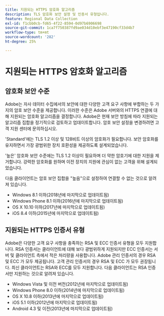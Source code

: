 ```yaml
---
title: 지원되는 HTTPS 암호화 알고리즘
description: TLS 암호화 보안 설정 및 인증서 유형입니다.
feature: Regional Data Collection
exl-id: f1cbb0cb-fd65-4f22-8594-0d97b6906698
source-git-commit: 1ca7f750387fd9ae034d10ebf3e47190cf33d4b7
workflow-type: tm+mt
source-wordcount: '282'
ht-degree: 25%

---
```


# 지원되는 HTTPS 암호화 알고리즘

## 암호화 보안 수준

Adobe는 자사 데이터 수집에서의 보안에 대한 다양한 고객 요구 사항에 부합하는 두 가지의 암호 보안 수준을 제공합니다. 이러한 수준은 Adobe 서버와의 HTTPS 연결에 대해 지원되는 암호화 알고리즘을 결정합니다. Adobe은 현재 보안 방침에 따라 지원되는 알고리즘 집합을 정기적으로 검토하고 업데이트합니다. 암호 보안 설정을 변경하려면 고객 지원 센터에 문의하십시오.

&#39;Standard&#39;에는 TLS 1.2 이상 및 128비트 이상의 암호화가 필요합니다. 보안 암호화를 유지하면서 가장 광범위한 장치 호환성을 제공하도록 설계되었습니다.

&#39;높은&#39; 암호화 보안 수준에는 TLS 1.2 이상이 필요하며 더 약한 암호기에 대한 지원을 제거합니다. 강력한 암호화를 원하며 이전 장치의 지원에 관심이 없는 고객을 위해 설계되었습니다.

다음 클라이언트는 암호 보안 집합을 &quot;높음&quot;으로 설정하여 연결할 수 없는 것으로 알려져 있습니다.

* Windows 8.1 이하(2018년에 마지막으로 업데이트됨)
* Windows Phone 8.1 이하(2016년에 마지막으로 업데이트됨)
* OS X 10.10 이하(2017년에 마지막으로 업데이트됨)
* iOS 8.4 이하(2015년에 마지막으로 업데이트됨)

## 지원되는 HTTPS 인증서 유형

Adobe은 다양한 고객 요구 사항을 충족하는 RSA 및 ECC 인증서 유형을 모두 지원합니다. RSA 인증서는 클라이언트에 대해 보다 광범위하게 지원되지만 ECC 인증서는 서버 및 클라이언트 측에서 적은 처리량을 사용합니다. Adobe 관리 인증서의 경우 RSA 및 ECC 가 모두 제공됩니다. 고객 관리 인증서의 경우 RSA 및 ECC 가 모두 권장됩니다. 최신 클라이언트는 RSA와 ECC를 모두 지원합니다. 다음 클라이언트는 RSA 인증서만 지원하는 것으로 알려져 있습니다.

* Windows Vista 및 이전 버전(2012년에 마지막으로 업데이트됨)
* Windows Phone 8.0 이하(2014년에 마지막으로 업데이트됨)
* OS X 10.8 이하(2013년에 마지막으로 업데이트됨)
* iOS 5.1 이하(2012년에 마지막으로 업데이트됨)
* Android 4.3 및 이전(2013년에 마지막으로 업데이트됨)
